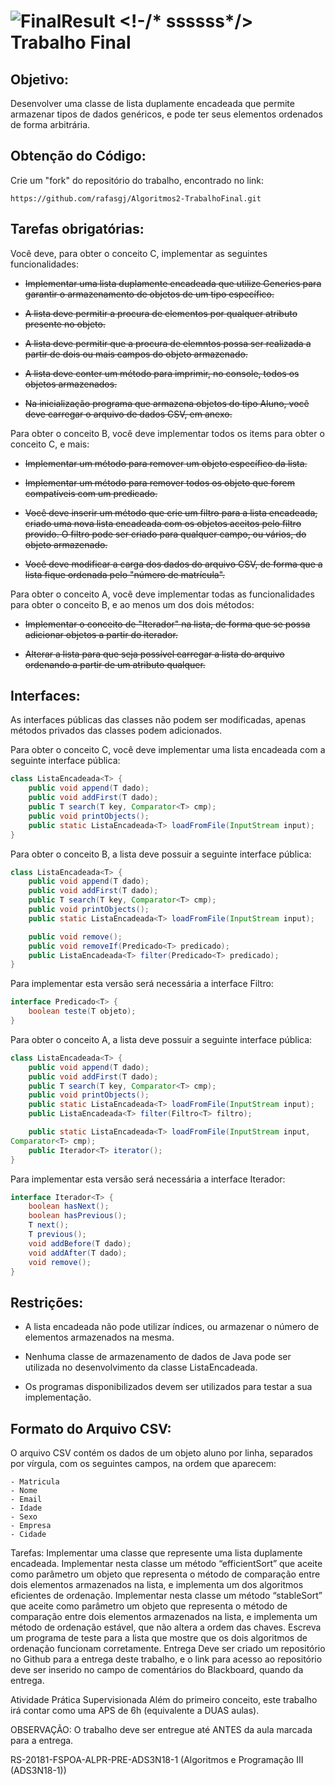 ﻿![FinalResult](/data/FR.jpg)
<!-/* ssssss*/>
Trabalho Final
==============

## Objetivo:

Desenvolver uma classe de lista duplamente encadeada que permite armazenar tipos de dados genéricos, e pode ter seus elementos ordenados de forma arbitrária.

## Obtenção do Código:

Crie um "fork" do repositório do trabalho, encontrado no link:

	https://github.com/rafasgj/Algoritmos2-TrabalhoFinal.git

## Tarefas obrigatórias:

Você deve, para obter o conceito C, implementar as seguintes 
funcionalidades:

- ~~Implementar uma lista duplamente encadeada que utilize Generics para 
garantir o armazenamento de objetos de um tipo específico.~~

- ~~A lista deve permitir a procura de elementos por qualquer atributo 
presente no objeto.~~

- ~~A lista deve permitir que a procura de elemntos possa ser realizada a 
partir de dois ou mais campos do objeto armazenado.~~

- ~~A lista deve conter um método para imprimir, no console, todos os 
objetos armazenados.~~

- ~~Na inicialização programa que armazena objetos do tipo Aluno, você 
deve carregar o arquivo de dados CSV, em anexo.~~

Para obter o conceito B, você deve implementar todos os items para 
obter o conceito C, e mais:

- ~~Implementar um método para remover um objeto específico da lista.~~

- ~~Implementar um método para remover todos os objeto que forem 
compatíveis com um predicado.~~

- ~~Você deve inserir um método que crie um filtro para a lista 
encadeada, criado uma nova lista encadeada com os objetos aceitos pelo 
filtro provido. O filtro pode ser criado para qualquer campo, ou 
vários, do objeto armazenado.~~

- ~~Você deve modificar a carga dos dados do arquivo CSV, de forma que a 
lista fique ordenada pelo "número de matrícula".~~

Para obter o conceito A, você deve implementar todas as funcionalidades 
para obter o conceito B, e ao menos um dos dois métodos:

- ~~Implementar o conceito de "Iterador" na lista, de forma que se possa 
adicionar objetos a partir do iterador.~~

- ~~Alterar a lista para que seja possível carregar a lista do arquivo 
ordenando a partir de um atributo qualquer.~~

## Interfaces:

As interfaces públicas das classes não podem ser modificadas, apenas 
métodos privados das classes podem adicionados.

Para obter o conceito C, você deve implementar uma lista encadeada com 
a seguinte interface pública:

```java
class ListaEncadeada<T> {
	public void append(T dado);
	public void addFirst(T dado);
	public T search(T key, Comparator<T> cmp);
	public void printObjects();
	public static ListaEncadeada<T> loadFromFile(InputStream input);
}
```

Para obter o conceito B, a lista deve possuir a seguinte interface 
pública:

```java
class ListaEncadeada<T> {
	public void append(T dado);
	public void addFirst(T dado);
	public T search(T key, Comparator<T> cmp);
	public void printObjects();
	public static ListaEncadeada<T> loadFromFile(InputStream input);

	public void remove();
	public void removeIf(Predicado<T> predicado);
	public ListaEncadeada<T> filter(Predicado<T> predicado);
}
```

Para implementar esta versão será necessária a interface Filtro:

```java
interface Predicado<T> {
	boolean teste(T objeto);
}
```

Para obter o conceito A, a lista deve possuir a seguinte interface 
pública:

```java
class ListaEncadeada<T> {
	public void append(T dado);
	public void addFirst(T dado);
	public T search(T key, Comparator<T> cmp);
	public void printObjects();
	public static ListaEncadeada<T> loadFromFile(InputStream input);
	public ListaEncadeada<T> filter(Filtro<T> filtro);

	public static ListaEncadeada<T> loadFromFile(InputStream input, 
Comparator<T> cmp);
	public Iterador<T> iterator();
}
```

Para implementar esta versão será necessária a interface Iterador:

```java
interface Iterador<T> {
	boolean hasNext();
	boolean hasPrevious();
	T next();
	T previous();
	void addBefore(T dado);
	void addAfter(T dado);
	void remove();
}
```

## Restrições:

- A lista encadeada não pode utilizar índices, ou armazenar o número de 
elementos armazenados na mesma.

- Nenhuma classe de armazenamento de dados de Java pode ser utilizada 
no desenvolvimento da classe ListaEncadeada.

- Os programas disponibilizados devem ser utilizados para testar a sua 
implementação.

## Formato do Arquivo CSV:

O arquivo CSV contém os dados de um objeto aluno por linha, separados 
por vírgula, com os seguintes campos, na ordem que aparecem:

	- Matricula
	- Nome
	- Email
	- Idade
	- Sexo
	- Empresa
	- Cidade



Tarefas:
Implementar uma classe que represente uma lista duplamente encadeada.
Implementar nesta classe um método “efficientSort” que aceite como parâmetro um objeto que representa o método de comparação entre dois elementos armazenados na lista, e implementa um dos algoritmos eficientes de ordenação.
Implementar nesta classe um método “stableSort” que aceite como parâmetro um objeto que representa o método de comparação entre dois elementos armazenados na lista, e implementa um método de ordenação estável, que não altera a ordem das chaves.
Escreva um programa de teste para a lista que mostre que os dois algoritmos de ordenação funcionam corretamente.
Entrega
Deve ser criado um repositório no Github para a entrega deste trabalho, e o link para acesso ao repositório deve ser inserido no campo de comentários do Blackboard, quando da entrega.

Atividade Prática Supervisionada
Além do primeiro conceito, este trabalho irá contar como uma APS de 6h (equivalente a DUAS aulas).

OBSERVAÇÃO: O trabalho deve ser entregue até ANTES da aula marcada para a entrega.


RS-20181-FSPOA-ALPR-PRE-ADS3N18-1
(Algoritmos e Programação III (ADS3N18-1))
